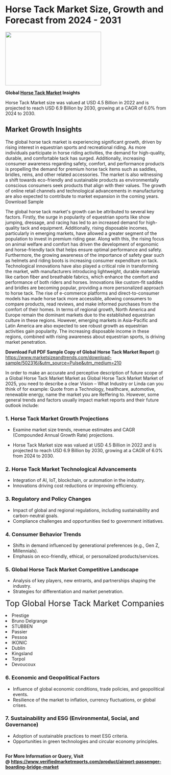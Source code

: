 <H1>Horse Tack Market Size, Growth and Forecast from 2024 - 2031</H1><img class="aligncenter size-medium wp-image-584254" src="https://thirdeyenews.in/wp-content/uploads/2024/09/Global-Market-Research-300x168.jpeg" alt="" width="300" height="168" /><p><strong>Global&nbsp;<a href="https://www.marketsizeandtrends.com/download-sample/502316/&amp;utm_source=Pulse&amp;utm_medium=210">Horse Tack Market</a> Insights</strong></p><p>Horse Tack Market size was valued at USD 4.5 Billion in 2022 and is projected to reach USD 6.9 Billion by 2030, growing at a CAGR of 6.0% from 2024 to 2030.</p><p><h2>Market Growth Insights</h2> <p>The global horse tack market is experiencing significant growth, driven by rising interest in equestrian sports and recreational riding. As more individuals participate in horse riding activities, the demand for high-quality, durable, and comfortable tack has surged. Additionally, increasing consumer awareness regarding safety, comfort, and performance products is propelling the demand for premium horse tack items such as saddles, bridles, reins, and other related accessories. The market is also witnessing a shift towards eco-friendly and sustainable products as environmentally conscious consumers seek products that align with their values. The growth of online retail channels and technological advancements in manufacturing are also expected to contribute to market expansion in the coming years. Download Sample</p> <p>The global horse tack market's growth can be attributed to several key factors. Firstly, the surge in popularity of equestrian sports like show jumping, dressage, and racing has led to an increased demand for high-quality tack and equipment. Additionally, rising disposable incomes, particularly in emerging markets, have allowed a greater segment of the population to invest in premium riding gear. Along with this, the rising focus on animal welfare and comfort has driven the development of ergonomic and horse-friendly tack that helps ensure optimal performance and safety. Furthermore, the growing awareness of the importance of safety gear such as helmets and riding boots is increasing consumer expenditure on tack. Technological innovations have also played a critical role in transforming the market, with manufacturers introducing lightweight, durable materials like carbon fiber and breathable fabrics, which enhance the comfort and performance of both riders and horses. Innovations like custom-fit saddles and bridles are becoming popular, providing a more personalized approach to horse tack. The rise of e-commerce platforms and direct-to-consumer models has made horse tack more accessible, allowing consumers to compare products, read reviews, and make informed purchases from the comfort of their homes. In terms of regional growth, North America and Europe remain the dominant markets due to the established equestrian culture in these regions. However, emerging markets in Asia-Pacific and Latin America are also expected to see robust growth as equestrian activities gain popularity. The increasing disposable income in these regions, combined with rising awareness about equestrian sports, is driving market penetration. </p><p><span class=""><strong>Download Full PDF Sample Copy of Global Horse Tack Market Report</strong> @ <a href="https://www.marketsizeandtrends.com/download-sample/502316/&amp;utm_source=Pulse&amp;utm_medium=210" target="_blank">https://www.marketsizeandtrends.com/download-sample/502316/&amp;utm_source=Pulse&amp;utm_medium=210</a></span></p><p>In order to make an accurate and perceptive description of future scope of a Global&nbsp;Horse Tack Market Market as Global&nbsp;Horse Tack Market Market of 2025, you need to describe a clear Vision &ndash; What Industry or Linda can you think of for example: Quote from a Technology, healthcare, automotive, renewable energy, name the market you are Reffering to. However, some general trends and factors usually impact market reports and their future outlook include:</p><h3>1.&nbsp;<strong>Horse Tack Market Growth Projections</strong></h3><ul><li>Examine market size trends, revenue estimates and CAGR (Compounded Annual Growth Rate) projections.</li><li><p>Horse Tack Market size was valued at USD 4.5 Billion in 2022 and is projected to reach USD 6.9 Billion by 2030, growing at a CAGR of 6.0% from 2024 to 2030.</p></li></ul><h3>2.&nbsp;<strong>Horse Tack Market Technological Advancements</strong></h3><ul><li>Integration of AI, IoT, blockchain, or automation in the industry.</li><li>Innovations driving cost reductions or improving efficiency.</li></ul><h3>3.&nbsp;<strong>Regulatory and Policy Changes</strong></h3><ul><li>Impact of global and regional regulations, including sustainability and carbon-neutral goals.</li><li>Compliance challenges and opportunities tied to government initiatives.</li></ul><h3>4.&nbsp;<strong>Consumer Behavior Trends</strong></h3><ul><li>Shifts in demand influenced by generational preferences (e.g., Gen Z, Millennials).</li><li>Emphasis on eco-friendly, ethical, or personalized products/services.</li></ul><h3>5.&nbsp;<strong>Global Horse Tack Market Competitive Landscape</strong></h3><ul><li>Analysis of key players, new entrants, and partnerships shaping the industry.</li><li>Strategies for differentiation and market penetration.</li></ul><p data-pm-slice="1 1 []"><span style="color: inherit; font-family: inherit; font-size: 25px;">Top Global Horse Tack Market Companies</span></p><div class="" data-test-id=""><p><li>Prestige</li><li> Bruno Delgrange</li><li> STUBBEN</li><li> Passier</li><li> Pessoa</li><li> IKONIC</li><li> Dublin</li><li> Kingsland</li><li> Torpol</li><li> Devoucoux</li></p></div><h3>6.&nbsp;<strong>Economic and Geopolitical Factors</strong></h3><ul><li>Influence of global economic conditions, trade policies, and geopolitical events.</li><li>Resilience of the market to inflation, currency fluctuations, or global crises.</li></ul><h3>7.&nbsp;<strong>Sustainability and ESG (Environmental, Social, and Governance)</strong></h3><ul><li>Adoption of sustainable practices to meet ESG criteria.</li><li>Opportunities in green technologies and circular economy principles.</li></ul><h2><strong style="font-size: 14px;">For More Information or Query, Visit @&nbsp;</strong><a style="background-color: #ffffff; font-size: 14px;" href="https://www.marketsizeandtrends.com/report/horse-tack-market/" target="_blank">https://www.verifiedmarketreports.com/product/airport-passenger-boarding-bridge-market</a></h2>
